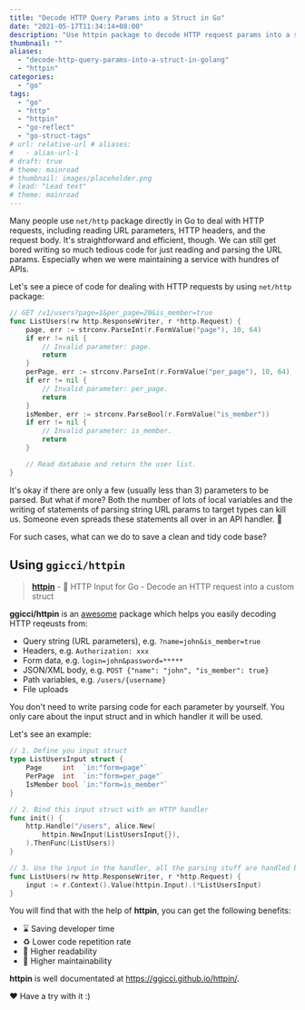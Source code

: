 ```yaml
---
title: "Decode HTTP Query Params into a Struct in Go"
date: "2021-05-17T11:34:14+08:00"
description: "Use httpin package to decode HTTP request params into a struct in Go."
thumbnail: ""
aliases:
  - "decode-http-query-params-into-a-struct-in-golang"
  - "httpin"
categories:
  - "go"
tags:
  - "go"
  - "http"
  - "httpin"
  - "go-reflect"
  - "go-struct-tags"
# url: relative-url # aliases:
#   - alias-url-1
# draft: true
# theme: mainroad
# thumbnail: images/placeholder.png
# lead: "Lead text"
# theme: mainroad
---
```


Many people use `net/http` package directly in Go to deal with HTTP requests, including reading URL parameters, HTTP headers, and the request body. It's straightforward and efficient, though. We can still get bored writing so much tedious code for just reading and parsing the URL params. Especially when we were maintaining a service with hundres of APIs.

Let's see a piece of code for dealing with HTTP requests by using `net/http` package:

```go
// GET /v1/users?page=1&per_page=20&is_member=true
func ListUsers(rw http.ResponseWriter, r *http.Request) {
	page, err := strconv.ParseInt(r.FormValue("page"), 10, 64)
	if err != nil {
		// Invalid parameter: page.
		return
	}
	perPage, err := strconv.ParseInt(r.FormValue("per_page"), 10, 64)
	if err != nil {
		// Invalid parameter: per_page.
		return
	}
	isMember, err := strconv.ParseBool(r.FormValue("is_member"))
	if err != nil {
		// Invalid parameter: is_member.
		return
	}

	// Read database and return the user list.
}
```

It's okay if there are only a few (usually less than 3) parameters to be parsed. But what if more? Both the number of lots of local variables and the writing of statements of parsing string URL params to target types can kill us. Someone even spreads these statements all over in an API handler. 🤒

For such cases, what can we do to save a clean and tidy code base?

## Using `ggicci/httpin`

> [**httpin**](https://github.com/ggicci/httpin) - 🍡 HTTP Input for Go - Decode an HTTP request into a custom struct

**ggicci/httpin** is an [awesome](https://github.com/ggicci/awesome-go#forms) package which helps you easily decoding HTTP reqeusts from:

- Query string (URL parameters), e.g. `?name=john&is_member=true`
- Headers, e.g. `Authorization: xxx`
- Form data, e.g. `login=john&password=*****`
- JSON/XML body, e.g. `POST {"name": "john", "is_member": true}`
- Path variables, e.g. `/users/{username}`
- File uploads

You don't need to write parsing code for each parameter by yourself. You only care about the input struct and in which handler it will be used.

Let's see an example:

```go
// 1. Define you input struct
type ListUsersInput struct {
	Page     int  `in:"form=page"`
	PerPage  int  `in:"form=per_page"`
	IsMember bool `in:"form=is_member"`
}

// 2. Bind this input struct with an HTTP handler
func init() {
	http.Handle("/users", alice.New(
		httpin.NewInput(ListUsersInput{}),
	).ThenFunc(ListUsers))
}

// 3. Use the input in the handler, all the parsing stuff are handled by httpin
func ListUsers(rw http.ResponseWriter, r *http.Request) {
	input := r.Context().Value(httpin.Input).(*ListUsersInput)
}
```

You will find that with the help of **httpin**, you can get the following benefits:

- ⌛️ Saving developer time
- ♻️ Lower code repetition rate
- 📖 Higher readability
- 🔨 Higher maintainability

**httpin** is well documentated at https://ggicci.github.io/httpin/.

❤️ Have a try with it :)
